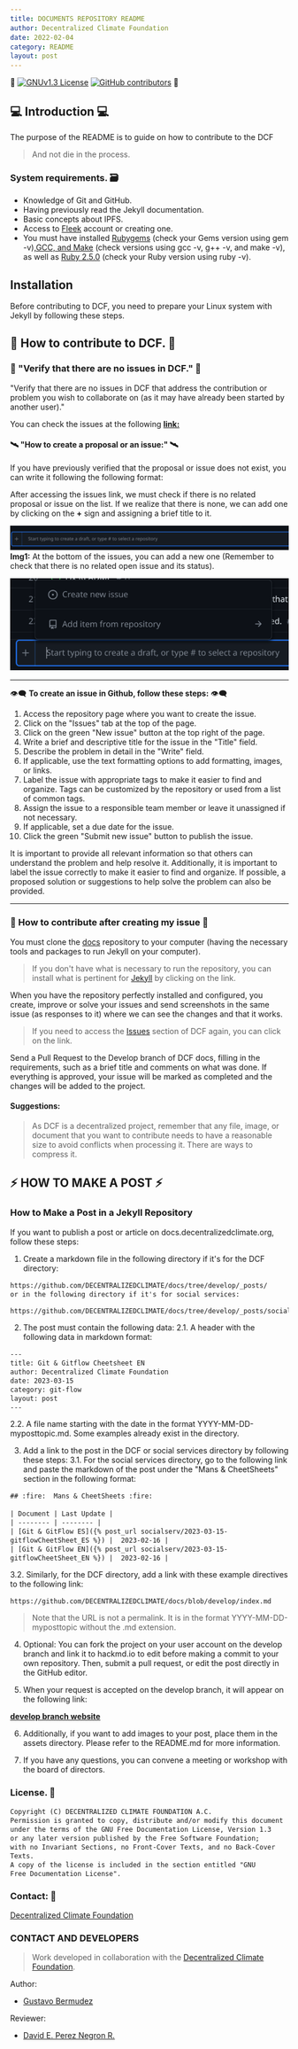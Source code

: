 ```yaml
---
title: DOCUMENTS REPOSITORY README
author: Decentralized Climate Foundation
date: 2022-02-04
category: README
layout: post
---
```


:space_invader:
[![GNUv1.3 License](https://img.shields.io/badge/License-GNU%20v1.3-yellow.svg)](https://opensource.org/licenses/) [![GitHub contributors](https://img.shields.io/github/contributors/decentralizedclimate/docs.svg?style=flat)]() :space_invader:

## :computer:  Introduction :computer:

The purpose of the README is to guide on how to contribute to the DCF 
>And not die in the process.

### System requirements. :card_file_box:

* Knowledge of Git and GitHub.
* Having previously read the Jekyll documentation.
* Basic concepts about IPFS.
* Access to [Fleek](https://fleek.co/) account or creating one.
* You must have installed [Rubygems](https://rubygems.org/pages/download) (check your Gems version using gem -v),[GCC, and Make](https://www.delftstack.com/es/howto/linux/how-to-install-gcc-compiler-on-ubuntu/) (check versions using gcc -v, g++ -v, and make -v), as well as [Ruby 2.5.0](https://www.ruby-lang.org/es/documentation/installation/) (check your Ruby version using ruby -v).

## Installation

Before contributing to DCF, you need to prepare your Linux system with Jekyll by following these steps.





## :scroll: How to contribute to DCF.  :scroll:

### :notebook: "Verify that there are no issues in DCF."  :notebook:

"Verify that there are no issues in DCF that address the contribution or problem you wish to collaborate on (as it may have already been started by another user)."

You can check the issues at the following [**link:**](https://github.com/orgs/DECENTRALIZEDCLIMATE/projects/1)


#### :artificial_satellite:  "How to create a proposal or an issue:" :artificial_satellite:


If you have previously verified that the proposal or issue does not exist, you can write it following the following format:

After accessing the issues link, we must check if there is no related proposal or issue on the list. If we realize that there is none, we can add one by clicking on the **+** sign and assigning a brief title to it.



![](/assets/Readme/p1.png)
**Img1:** At the bottom of the issues, you can add a new one (Remember to check that there is no related open issue and its status).


![](/assets/Readme/p2.png)


---


:eye_speech_bubble: **To create an issue in Github, follow these steps:** :eye_speech_bubble:

1. Access the repository page where you want to create the issue.
2. Click on the "Issues" tab at the top of the page.
3. Click on the green "New issue" button at the top right of the page.
4. Write a brief and descriptive title for the issue in the "Title" field.
5. Describe the problem in detail in the "Write" field.
6. If applicable, use the text formatting options to add formatting, images, or links.
7. Label the issue with appropriate tags to make it easier to find and organize. Tags can be customized by the repository or used from a list of common tags.
8. Assign the issue to a responsible team member or leave it unassigned if not necessary.
9. If applicable, set a due date for the issue.
10. Click the green "Submit new issue" button to publish the issue.

It is important to provide all relevant information so that others can understand the problem and help resolve it. Additionally, it is important to label the issue correctly to make it easier to find and organize. If possible, a proposed solution or suggestions to help solve the problem can also be provided.

---

### :speech_balloon: How to contribute after creating my issue :speech_balloon:

You must clone the [docs](https://github.com/DECENTRALIZEDCLIMATE/docs)  repository to your computer (having the necessary tools and packages to run Jekyll on your computer).


>If you don't have what is necessary to run the repository, you can install what is pertinent for [Jekyll](https://jekyllrb.com/docs/) by clicking on the link.


When you have the repository perfectly installed and configured, you create, improve or solve your issues and send screenshots in the same issue (as responses to it) where we can see the changes and that it works.
>If you need to access the [Issues](https://github.com/orgs/DECENTRALIZEDCLIMATE/projects/1) section of DCF again, you can click on the link.


Send a Pull Request to the Develop branch of DCF docs, filling in the requirements, such as a brief title and comments on what was done. If everything is approved, your issue will be marked as completed and the changes will be added to the project.

#### Suggestions:

>As DCF is a decentralized project, remember that any file, image, or document that you want to contribute needs to have a reasonable size to avoid conflicts when processing it. There are ways to compress it.


## :zap: HOW TO MAKE A POST :zap:
### How to Make a Post in a Jekyll Repository

If you want to publish a post or article on docs.decentralizedclimate.org, follow these steps:

1. Create a markdown file in the following directory if it's for the DCF directory:

```
https://github.com/DECENTRALIZEDCLIMATE/docs/tree/develop/_posts/
or in the following directory if it's for social services:
```

```
https://github.com/DECENTRALIZEDCLIMATE/docs/tree/develop/_posts/socialserv
```

2. The post must contain the following data:
2.1. A header with the following data in markdown format:


```
---
title: Git & Gitflow Cheetsheet EN
author: Decentralized Climate Foundation
date: 2023-03-15
category: git-flow
layout: post
---
```
 2.2. A file name starting with the date in the format YYYY-MM-DD-myposttopic.md. Some examples already exist in the directory.



3. Add a link to the post in the DCF or social services directory by following these steps:
 3.1. For the social services directory, go to the following link and paste the markdown of the post under the "Mans & CheetSheets" section in the following format:

```
## :fire:  Mans & CheetSheets :fire:

| Document | Last Update |
| -------- | -------- |
| [Git & GitFlow ES]({% post_url socialserv/2023-03-15-gitflowCheetSheet_ES %}) |  2023-02-16 |
| [Git & GitFlow EN]({% post_url socialserv/2023-03-15-gitflowCheetSheet_EN %}) |  2023-02-16 |
```


3.2. Similarly, for the DCF directory, add a link with these example directives to the following link:

```
https://github.com/DECENTRALIZEDCLIMATE/docs/blob/develop/index.md
```

>Note that the URL is not a permalink. It is in the format YYYY-MM-DD-myposttopic without the .md extension.


4. Optional: You can fork the project on your user account on the develop branch and link it to hackmd.io to edit before making a commit to your own repository. Then, submit a pull request, or edit the post directly in the GitHub editor.

5. When your request is accepted on the develop branch, it will appear on the following link:

[**develop branch website**](https://develop.docs.decentralizedclimate.org/)

6. Additionally, if you want to add images to your post, place them in the assets directory. Please refer to the README.md for more information.

7. If you have any questions, you can convene a meeting or workshop with the board of directors.



### License. :mechanical_arm:

```
Copyright (C) DECENTRALIZED CLIMATE FOUNDATION A.C.
Permission is granted to copy, distribute and/or modify this document
under the terms of the GNU Free Documentation License, Version 1.3
or any later version published by the Free Software Foundation;
with no Invariant Sections, no Front-Cover Texts, and no Back-Cover Texts.
A copy of the license is included in the section entitled "GNU
Free Documentation License". 
```

### Contact: :calling:

[Decentralized Climate Foundation](https://t.me/decentralizedclimate)


### CONTACT AND DEVELOPERS
>Work developed in collaboration with the [Decentralized Climate Foundation](https://decentralizedclimate.org).

Author:
- [Gustavo Bermudez](mailto:nizaries44@gmail.com)		
										  
Reviewer:
- [David E. Perez Negron R.](mailto:david@neetsec.com)





